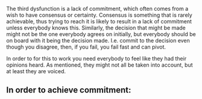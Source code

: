 The third dysfunction is a lack of commitment, which often comes from a wish to have consensus or certainty. Consensus is something that is rarely achievable, thus trying to reach it is likely to result in a lack of commitment unless everybody knows this. Similarly, the decision that might be made might not be the one everybody agrees on initially, but everybody should be on board with it being the decision made. I.e. commit to the decision even though you disagree, then, if you fail, you fail fast and can pivot.

In order to for this to work you need everybody to feel like they had their opinions heard. As mentioned, they might not all be taken into account, but at least they are voiced.

In order to achieve commitment:
- 